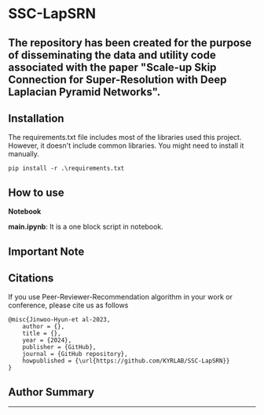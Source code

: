 # SSC-LapSRN
The repository has been created for the purpose of disseminating the data and utility code associated with the paper "Scale-up Skip Connection for Super-Resolution with Deep Laplacian Pyramid Networks".
---

## Installation

The requirements.txt file includes most of the libraries used this project. However, it doesn't include common libraries. You might need to install it manually.

```
pip install -r .\requirements.txt
```

## How to use

**Notebook**

**main.ipynb**: It is a one block script in notebook.

## Important Note


## Citations

If you use Peer-Reviewer-Recommendation algorithm in your work or conference, please cite us as follows

```
@misc{Jinwoo-Hyun-et al-2023,
    author = {},
    title = {},
    year = {2024},
    publisher = {GitHub},
    journal = {GitHub repository},
    howpublished = {\url{https://github.com/KYRLAB/SSC-LapSRN}}
}
```

## Author Summary

---
